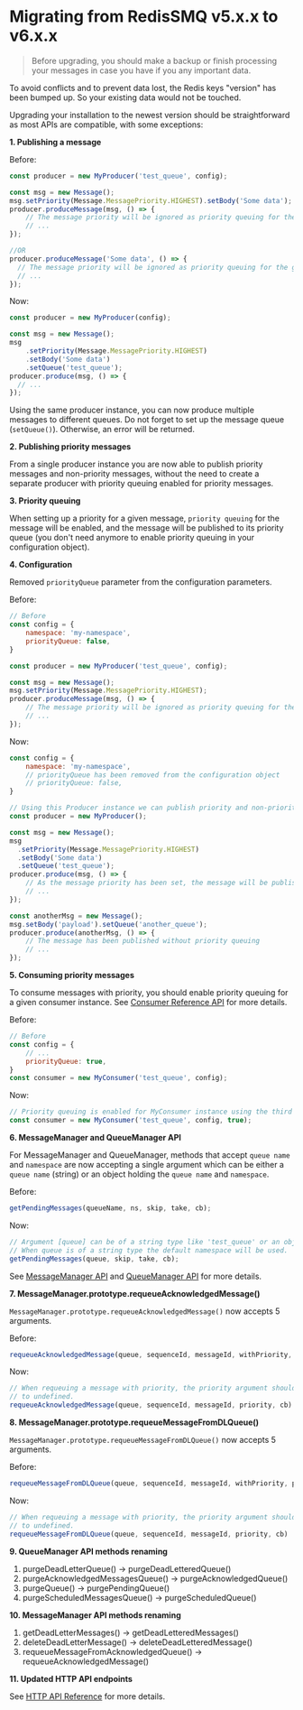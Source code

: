# Migrating from RedisSMQ v5.x.x to v6.x.x

> Before upgrading, you should make a backup or finish processing your messages in case you have if you any important data.

To avoid conflicts and to prevent data lost, the Redis keys "version" has been bumped up. So your existing 
data would not be touched.

Upgrading your installation to the newest version should be straightforward as most APIs are compatible, with some
exceptions:

**1. Publishing a message**

Before:

```javascript
const producer = new MyProducer('test_queue', config);

const msg = new Message();
msg.setPriority(Message.MessagePriority.HIGHEST).setBody('Some data');
producer.produceMessage(msg, () => {
    // The message priority will be ignored as priority queuing for the given producer is not enabled.
    // ...
});

//OR
producer.produceMessage('Some data', () => {
  // The message priority will be ignored as priority queuing for the given producer is not enabled.
  // ...
});
```

Now:

```javascript
const producer = new MyProducer(config);

const msg = new Message();
msg
    .setPriority(Message.MessagePriority.HIGHEST)
    .setBody('Some data')
    .setQueue('test_queue');
producer.produce(msg, () => {
  // ...
});
```

Using the same producer instance, you can now produce multiple messages to different queues. Do not forget to set up 
the message queue (`setQueue()`). Otherwise, an error will be returned.

**2. Publishing priority messages**

From a single producer instance you are now able to publish priority messages and non-priority messages, without the
need to create a separate producer with priority queuing enabled for priority messages.

**3. Priority queuing**

When setting up a priority for a given message, `priority queuing` for the message will be
enabled, and the message will be published to its priority queue (you don't need anymore to enable priority queuing in
your configuration object).

**4. Configuration**

Removed `priorityQueue` parameter from the configuration parameters.

Before: 

```javascript
// Before
const config = {
    namespace: 'my-namespace',
    priorityQueue: false,
}

const producer = new MyProducer('test_queue', config);

const msg = new Message();
msg.setPriority(Message.MessagePriority.HIGHEST);
producer.produceMessage(msg, () => {
    // The message priority will be ignored as priority queuing for the given producer is not enabled.
    // ...
});
```

Now:

```javascript
const config = {
    namespace: 'my-namespace',
    // priorityQueue has been removed from the configuration object
    // priorityQueue: false, 
}

// Using this Producer instance we can publish priority and non-priority messages
const producer = new MyProducer();

const msg = new Message();
msg
  .setPriority(Message.MessagePriority.HIGHEST)
  .setBody('Some data')
  .setQueue('test_queue');
producer.produce(msg, () => {
    // As the message priority has been set, the message will be published using priority queuing
    // ...
});

const anotherMsg = new Message();
msg.setBody('payload').setQueue('another_queue');
producer.produce(anotherMsg, () => {
    // The message has been published without priority queuing 
    // ...
});
```

**5. Consuming priority messages**

To consume messages with priority, you should enable priority queuing for a given consumer instance.
See [Consumer Reference API](/docs/api/consumer.md#consumerprototypeconstructor) for more details.

Before:

```javascript
// Before
const config = {
    // ...
    priorityQueue: true,
}
const consumer = new MyConsumer('test_queue', config);
```

Now:

```javascript
// Priority queuing is enabled for MyConsumer instance using the third constructor argument
const consumer = new MyConsumer('test_queue', config, true);
```

**6. MessageManager and QueueManager API**

For MessageManager and QueueManager, methods that accept `queue name` and `namespace` are now accepting a
single argument which can be either a `queue name` (string) or an object holding the `queue name` and `namespace`.

Before:

```javascript
getPendingMessages(queueName, ns, skip, take, cb);
```

Now:

```javascript
// Argument [queue] can be of a string type like 'test_queue' or an object like { name: 'test_queue', ns: 'testing' } 
// When queue is of a string type the default namespace will be used.
getPendingMessages(queue, skip, take, cb);
```

See [MessageManager API](/docs/api/message-manager.md) and [QueueManager API](/docs/api/queue-manager.md) for more details.

**7. MessageManager.prototype.requeueAcknowledgedMessage()**

`MessageManager.prototype.requeueAcknowledgedMessage()` now accepts 5 arguments.

Before:

```javascript
requeueAcknowledgedMessage(queue, sequenceId, messageId, withPriority, priority, cb)
```

Now:

```javascript
// When requeuing a message with priority, the priority argument should not be empty. Otherwise, set its value 
// to undefined.
requeueAcknowledgedMessage(queue, sequenceId, messageId, priority, cb)
```

**8. MessageManager.prototype.requeueMessageFromDLQueue()**

`MessageManager.prototype.requeueMessageFromDLQueue()` now accepts 5 arguments.

Before:

```javascript
requeueMessageFromDLQueue(queue, sequenceId, messageId, withPriority, priority, cb)
```

Now:

```javascript
// When requeuing a message with priority, the priority argument should not be empty. Otherwise, set its value 
// to undefined.
requeueMessageFromDLQueue(queue, sequenceId, messageId, priority, cb)
```

**9. QueueManager API methods renaming**

1. purgeDeadLetterQueue() -> purgeDeadLetteredQueue()
2. purgeAcknowledgedMessagesQueue() -> purgeAcknowledgedQueue()
3. purgeQueue() -> purgePendingQueue()
4. purgeScheduledMessagesQueue() -> purgeScheduledQueue()

**10. MessageManager API methods renaming**

1. getDeadLetterMessages() -> getDeadLetteredMessages()
2. deleteDeadLetterMessage() -> deleteDeadLetteredMessage()
3. requeueMessageFromAcknowledgedQueue() -> requeueAcknowledgedMessage()

**11. Updated HTTP API endpoints**

See [HTTP API Reference](http-api.md) for more details.